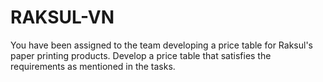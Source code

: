 # RAKSUL-VN
You have been assigned to the team developing a price table for Raksul's paper printing products. Develop a price table that satisfies the requirements as mentioned in the tasks.
